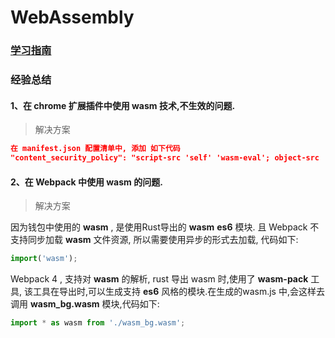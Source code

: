 # WebAssembly

### [学习指南](https://www.rust-lang.org/zh-CN/what/wasm)

### 经验总结
#### 1、在 chrome 扩展插件中使用 wasm 技术,不生效的问题.
> 解决方案

```json
在 manifest.json 配置清单中, 添加 如下代码
"content_security_policy": "script-src 'self' 'wasm-eval'; object-src 'self'"
```

#### 2、在 Webpack 中使用 wasm 的问题.
> 解决方案

因为钱包中使用的 **wasm** , 是使用Rust导出的 **wasm** **es6** 模块. 且 Webpack 不支持同步加载 **wasm** 文件资源, 所以需要使用异步的形式去加载, 代码如下:
```js
import('wasm');
```
Webpack 4 , 支持对 **wasm** 的解析, rust 导出 wasm 时,使用了  **wasm-pack** 工具, 该工具在导出时,可以生成支持 **es6** 风格的模块.在生成的wasm.js 中,会这样去调用 **wasm_bg.wasm** 模块,代码如下:
```js
import * as wasm from './wasm_bg.wasm';
```
